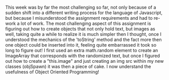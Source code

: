 This week was by far the most challenging so far, not only because of a sudden shift into a different writing process for the language of Javascript, but because I misunderstood the assignment requirements and had to re-work a lot of work. The most challenging aspect of this assignment is figuring out how to create objects that not only hold text, but images as well, taking quite a while to realize it is much simpler then I thought, once I understood the mechanics of the 'toString' method and the fact more then one object could be inserted into it, feeling quite embarrassed it took so long to figure out! I first used an extra math.random element to create an ImageArray that corresponds with the randomized text, but once I figured out how to create a "this.image" and just creating an img src within my new classes (objSpawn) it was then a piece of cake. I now understand the usefulness of Object Oriented Programming!
